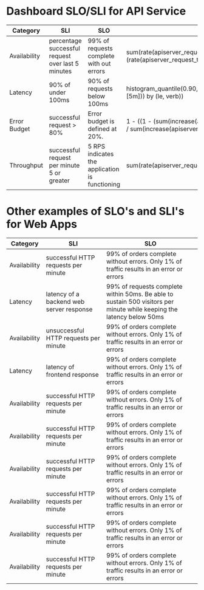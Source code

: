 # Dashboard SLO/SLI for API Service

| Category     | SLI      | SLO                                                                | Query                                       |
|--------------|----------|--------------------------------------------------------------------|---------------------------------------------|
| Availability |    percentage successful request over last 5 minutes | 99% of requests complete with out errors |sum(rate(apiserver_request_total{job="apiserver",code!~"5.."}[5m]))/sum (rate(apiserver_request_total{job="apiserver"}[5m])) |
| Latency| 90% of under 100ms | 90% of requests below 100ms | histogram_quantile(0.90,sum(rate(apiserver_request_duration_seconds_bucket{job="apiserver"}[5m])) by (le, verb)) | 
| Error Budget | successful request > 80%  | Error budget is defined at 20%.|1 - ((1 - (sum(increase(apiserver_request_total{job="apiserver", code="200"}[5m])) by (verb)) / sum(increase(apiserver_request_total{job="apiserver"}[5m])) by (verb)) / (1 - .80)) |
| Throughput   |   successful request per minute 5 or greater  | 5 RPS indicates the application is functioning | sum(rate(apiserver_request_total{job="apiserver",code=~"2.."}[5m])) |


# Other examples of SLO's and SLI's for Web Apps

| Category     | SLI      | SLO                                                                |
|--------------|----------|--------------------------------------------------------------------|
| Availability |  successful HTTP requests per minute | 99% of orders complete without errors. Only 1% of traffic results in an error or errors |
| Latency |  latency of a backend web server response |99% of requests complete within 50ms. Be able to sustain 500 visitors per minute while keeping the latency below 50ms |
| Availability |  unsuccessful HTTP requests per minute | 99% of orders complete without errors. Only 1% of traffic results in an error or errors |
| Latency |  latency of frontend response | 99% of orders complete without errors. Only 1% of traffic results in an error or errors |
| Availability |  successful HTTP requests per minute | 99% of orders complete without errors. Only 1% of traffic results in an error or errors |
| Availability |  successful HTTP requests per minute | 99% of orders complete without errors. Only 1% of traffic results in an error or errors |
| Availability |  successful HTTP requests per minute | 99% of orders complete without errors. Only 1% of traffic results in an error or errors |
| Availability |  successful HTTP requests per minute | 99% of orders complete without errors. Only 1% of traffic results in an error or errors |
| Availability |  successful HTTP requests per minute | 99% of orders complete without errors. Only 1% of traffic results in an error or errors |
| Availability |  successful HTTP requests per minute | 99% of orders complete without errors. Only 1% of traffic results in an error or errors |
